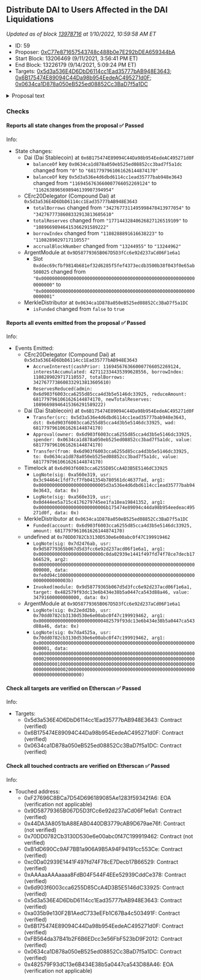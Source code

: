 ## Distribute DAI to Users Affected in the DAI Liquidations

_Updated as of block [13978716](https://etherscan.io/block/13978716) at 1/10/2022, 10:59:58 AM ET_

- ID: 59
- Proposer: [0xC77e871657543748c488b0e7E292bDEA659344bA](https://etherscan.io/address/0xC77e871657543748c488b0e7E292bDEA659344bA)
- Start Block: 13206469 (9/11/2021, 3:56:41 PM ET)
- End Block: 13226179 (9/14/2021, 5:09:24 PM ET)
- Targets: [0x5d3a536E4D6DbD6114cc1Ead35777bAB948E3643](https://etherscan.io/address/0x5d3a536E4D6DbD6114cc1Ead35777bAB948E3643#code); [0x6B175474E89094C44Da98b954EedeAC495271d0F](https://etherscan.io/address/0x6B175474E89094C44Da98b954EedeAC495271d0F#code); [0x0634ca1D878a050eB525ed08852Cc3BaD7f5a1DC](https://etherscan.io/address/0x0634ca1D878a050eB525ed08852Cc3BaD7f5a1DC#code)

<details>
  <summary>Proposal text</summary>

> # Distribute DAI to Users Affected in the DAI Liquidations
> **Background**  
> This proposal seeks to compensate users affected by the [unexpected increase](https://www.comp.xyz/t/dai-liquidation-event/642) in the DAI price to $1.30 on Coinbase Pro on November 26th, 2020. A total of 85,222,475 DAI was repaid on 11/26/20. Applying the 8% liquidation penalty, this proposal would pay out a total of 6,817,798 DAI from the 16.4 million DAI in the market [reserve](https://compound.finance/markets/DAI).
> 
> Thank you to the Compound community and investors for the weeks of feedback, iteration and discussions that have helped craft this proposal.
> 
> **Code Mechanics**  
> This proposal utilizes a slightly modified version of the  [merkle distributor](https://github.com/arr00/compound-compensation-proposal)  used for the airdrop of Uniswap’s UNI token. The merkle tree contains the [addresses of those affected](https://github.com/arr00/compound-compensation-proposal/blob/master/scripts/generateAddressBalances.js) by the liquidation event, and was reconciled and analyzed against on-chain data from around the time of the liquidation event (block bounds 11332733 to 11335286).
> 
> A relayer will claim the merkle drop for each wallet according to the distributor and distribute the DAI to user’s wallets. Users do not need to interact with any contract to claim this DAI.
> 
> [@arr00](https://www.comp.xyz/u/arr00)/[arr00](https://github.com/arr00/)  is the core contributor to the code.
> 
> **Next steps:**  If you support this proposal, you can delegate COMP to this autonomous proposal.
> 
> To view the full forum post, [see here](https://www.comp.xyz/t/proposal-distribute-dai-to-users-affected-by-dai-liquidations/2110).
> 
</details>

### Checks
#### Reports all state changes from the proposal ✅ Passed
  




Info:
- State changes:
    - Dai (Dai Stablecoin) at `0x6B175474E89094C44Da98b954EedeAC495271d0F`
        - `balanceOf` key `0x0634ca1d878a050eb525ed08852cc3bad7f5a1dc` changed from `"0"` to `"6817797961061626144874170"`
        - `balanceOf` key `0x5d3a536e4d6dbd6114cc1ead35777bab948e3643` changed from `"1169456763660007766052269124"` to `"1162638965698946139907394954"`
    - CErc20Delegator (Compound Dai) at `0x5d3a536E4D6DbD6114cc1Ead35777bAB948E3643`
        - `totalBorrows` changed from `"3427677311495998478413977054"` to `"3427677738608332913813605610"`
        - `totalReserves` changed from `"17714432840626827126519109"` to `"10896698946415366291589222"`
        - `borrowIndex` changed from `"1108288891616638223"` to `"1108289029717110557"`
        - `accrualBlockNumber` changed from `"13244955"` to `"13244962"`
    - ArgentModule at `0x9D58779365B067D5D3fCc6e92d237aCd06F1e6a1`
        - Slot `0xddec69cfbf9814b681ef32d6285f5fef4373ecdb3500b38f043f0e65ab508025` changed from `"0x0000000000000000000000000000000000000000000000000000000000000000"` to `"0x0000000000000000000000000000000000000000000000000000000000000001"`
    - MerkleDistributor at `0x0634ca1D878a050eB525ed08852Cc3BaD7f5a1DC`
        - `isFunded` changed from `false` to `true`

#### Reports all events emitted from the proposal ✅ Passed
  




Info:
- Events Emitted:
    - CErc20Delegator (Compound Dai) at `0x5d3a536E4D6DbD6114cc1Ead35777bAB948E3643`
        - `AccrueInterest(cashPrior: 1169456763660007766052269124, interestAccumulated: 427112334435399628556, borrowIndex: 1108289029717110557, totalBorrows: 3427677738608332913813605610)`
        - `ReservesReduced(admin: 0x6d903f6003cca6255d85cca4d3b5e5146dc33925, reduceAmount: 6817797961061626144874170, newTotalReserves: 10896698946415366291589222)`
    - Dai (Dai Stablecoin) at `0x6B175474E89094C44Da98b954EedeAC495271d0F`
        - `Transfer(src: 0x5d3a536e4d6dbd6114cc1ead35777bab948e3643, dst: 0x6d903f6003cca6255d85cca4d3b5e5146dc33925, wad: 6817797961061626144874170)`
        - `Approval(owner: 0x6d903f6003cca6255d85cca4d3b5e5146dc33925, spender: 0x0634ca1d878a050eb525ed08852cc3bad7f5a1dc, value: 6817797961061626144874170)`
        - `Transfer(from: 0x6d903f6003cca6255d85cca4d3b5e5146dc33925, to: 0x0634ca1d878a050eb525ed08852cc3bad7f5a1dc, value: 6817797961061626144874170)`
    - Timelock at `0x6d903f6003cca6255D85CcA4D3B5E5146dC33925`
        - `LogNote(sig: 0xa560e319, usr: 0x3c94464c1fdf7cf7fb041354b780561dc46377ad, arg1: 0x0000000000000000000000005d3a536e4d6dbd6114cc1ead35777bab948e3643, data: 0x)`
        - `LogNote(sig: 0xa560e319, usr: 0x0d444ee5a715c4176279745ee1fa18ea19841352, arg1: 0x0000000000000000000000006b175474e89094c44da98b954eedeac495271d0f, data: 0x)`
    - MerkleDistributor at `0x0634ca1D878a050eB525ed08852Cc3BaD7f5a1DC`
        - `Funded(account: 0x6d903f6003cca6255d85cca4d3b5e5146dc33925, amount: 6817797961061626144874170)`
    - undefined at `0x70DD0782Cb3130D530e6e00abc0f47C199919462`
        - `LogNote(sig: 0x7d2476ab, usr: 0x9d58779365b067d5d3fcc6e92d237acd06f1e6a1, arg1: 0x000000000000000000000000c0da02939e1441f497fd74f78ce7decb17b66529, arg2: 0x0000000000000000000000000000000000000000000000000000000000000000, data: 0xfe0d94c1000000000000000000000000000000000000000000000000000000000000003b)`
        - `Invoked(module: 0x9d58779365b067d5d3fcc6e92d237acd06f1e6a1, target: 0x482579f93dc13e6b434e38b5a0447ca543d88a46, value: 34791600000000000, data: 0x)`
    - ArgentModule at `0x9D58779365B067D5D3fCc6e92d237aCd06F1e6a1`
        - `LogNote(sig: 0x22edd2bb, usr: 0x70dd0782cb3130d530e6e00abc0f47c199919462, arg1: 0x000000000000000000000000482579f93dc13e6b434e38b5a0447ca543d88a46, data: 0x)`
        - `LogNote(sig: 0x7da4525a, usr: 0x70dd0782cb3130d530e6e00abc0f47c199919462, arg1: 0x0000000000000000000000000000000000000000000000000000000000000001, data: 0x0000000000000000000000000000000000000000000000000000000000000020000000000000000000000000000000000000000000000000000000000000000100000000000000000000000000000000000000000000000000000000000000200000000000000000000000000000000000000000000000000000000000000000)`

#### Check all targets are verified on Etherscan ✅ Passed
  




Info:
- Targets:
    - 0x5d3a536E4D6DbD6114cc1Ead35777bAB948E3643: Contract (verified)
    - 0x6B175474E89094C44Da98b954EedeAC495271d0F: Contract (verified)
    - 0x0634ca1D878a050eB525ed08852Cc3BaD7f5a1DC: Contract (verified)

#### Check all touched contracts are verified on Etherscan ✅ Passed
  




Info:
- Touched address:
    - 0xF27696C8BCa7D54D696189085Ae1283f59342fA6: EOA (verification not applicable)
    - 0x9D58779365B067D5D3fCc6e92d237aCd06F1e6a1: Contract (verified)
    - 0x44DA3A8051bA88EAB0440DB3779cAB9D679ae76f: Contract (not verified)
    - 0x70DD0782Cb3130D530e6e00abc0f47C199919462: Contract (not verified)
    - 0xB1dD690Cc9AF7BB1a906A9B5A94F94191cc553Ce: Contract (verified)
    - 0xc0Da02939E1441F497fd74F78cE7Decb17B66529: Contract (verified)
    - 0xAAAaaAAAaaaa8FdB04F544F4EEe52939CddCe378: Contract (verified)
    - 0x6d903f6003cca6255D85CcA4D3B5E5146dC33925: Contract (verified)
    - 0x5d3a536E4D6DbD6114cc1Ead35777bAB948E3643: Contract (verified)
    - 0xa035b9e130F2B1AedC733eEFb1C67Ba4c503491F: Contract (verified)
    - 0x6B175474E89094C44Da98b954EedeAC495271d0F: Contract (verified)
    - 0xFB564da37B41b2F6B6EDcc3e56FbF523bD9F2012: Contract (verified)
    - 0x0634ca1D878a050eB525ed08852Cc3BaD7f5a1DC: Contract (verified)
    - 0x482579F93dC13e6B434E38b5a0447ca543D88A46: EOA (verification not applicable)
